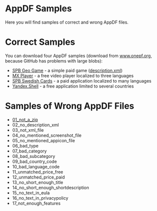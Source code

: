 AppDF Samples
=====

Here you will find samples of correct and wrong AppDF files.

Correct Samples
=====
You can download four AppDF samples (download from www.onepf.org, because GitHub has problems with large blobs):  
* [SPB Geo Game](http://www.onepf.org/appdf/samples/com.softspb.geo_game.appdf) - a simple paid game ([description.xml](https://github.com/onepf/AppDF/blob/master/samples/MX%20Player/appdf/description.xml))
* [MX Player](http://www.onepf.org/appdf/samples/mxplayer.appdf) - a free video player localized to three languages
* [SPB Swedish Cards](http://www.onepf.org/appdf/samples/spbswedishcards.appdf) - a paid application localized to many languages
* [Yandex.Shell](http://www.onepf.org/appdf/samples/yandex.shell.appdf) - a free application limited to several countries

Samples of Wrong AppDF Files
=====
* [01_not_a_zip](https://github.com/onepf/AppDF/tree/master/samples/wrong_appdf_files/01_not_a_zip)
* 02_no_description_xml                       
* 03_not_xml_file                      
* 04_no_mentioned_screenshot_file                        
* 05_no_mentioned_appicon_file
* 06_bad_type             
* 07_bad_category
* 08_bad_subcategory
* 09_bad_country_code
* 10_bad_language_code
* 11_unmatched_price_free
* 12_unmatched_price_paid
* 13_no_short_enough_title
* 14_no_short_enough_shortdescription
* 15_no_text_in_eula
* 16_no_text_in_privacypolicy
* 17_not_enough_features
